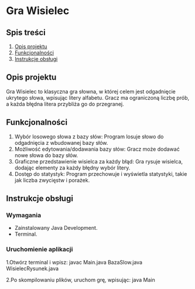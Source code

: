 # Gra Wisielec

## Spis treści
1. [Opis projektu](#opis-projektu)
2. [Funkcjonalności](#funkcjonalności)
3. [Instrukcje obsługi](#instrukcje-obsługi)

## Opis projektu
Gra Wisielec to klasyczna gra słowna, w której celem jest odgadnięcie ukrytego słowa, wpisując litery alfabetu. Gracz ma ograniczoną liczbę prób, a każda błędna litera przybliża go do przegranej.

## Funkcjonalności
1. Wybór losowego słowa z bazy słów: Program losuje słowo do odgadnięcia z wbudowanej bazy słów.
2. Możliwość edytowania/dodawania bazy słów: Gracz może dodawać nowe słowa do bazy słów.
3. Graficzne przedstawienie wisielca za każdy błąd: Gra rysuje wisielca, dodając elementy za każdy błędny wybór litery.
4. Dostęp do statystyk: Program przechowuje i wyświetla statystyki, takie jak liczba zwycięstw i porażek.

## Instrukcje obsługi
### Wymagania
- Zainstalowany Java Development.
- Terminal.

### Uruchomienie aplikacji
   1.Otwórz terminal i wpisz:
   javac Main.java BazaSlow.java WisielecRysunek.java
   
   2.Po skompilowaniu plików, uruchom grę, wpisując:
   java Main   
